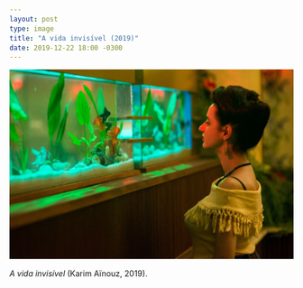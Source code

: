 ```yaml
---
layout: post
type: image
title: "A vida invisível (2019)"
date: 2019-12-22 18:00 -0300
---
```

![Quadro do filme “A vida invisível”.](/assets/2019/a-vida-invisivel.jpg)

_A vida invisível_ (Karim Aïnouz, 2019).
